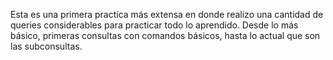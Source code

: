 Esta es una primera practica más extensa en donde realizo una cantidad de queries considerables para practicar todo lo aprendido.
Desde lo más básico, primeras consultas con comandos básicos, hasta lo actual que son las subconsultas.
